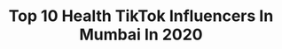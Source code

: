 ---
title: Top 10 Health TikTok Influencers In Mumbai In 2020
description: >-
  Find top health TikTok influencers in Mumbai in 2020. Most popular hashtags: #health #whatieatinaday #foryou #mumbai.
platform: TikTok
profiles:
  - username: "sweelife"
    fullname: >-
      ❤️ Sweelife ❤️
    location: "India"
    followers: 90755
    engagement: 266
    commentsToLikes: 0.005111
    id: ckac8kbtifjgc0i78ini6c60j
    verified: false
    hashtags: "#lots, #jointpain, #spinach, #tikok"
  - username: "yogagurumansoor"
    fullname: >-
      Yogagurumansoor
    location: "India"
    followers: 781638
    engagement: 378
    commentsToLikes: 0.000059
    id: ck80nsd4uede70j7825rvvm22
    verified: true
    hashtags: "#mahrashtra, #fitgirl, #gocorona"
  - username: "mumbikernikhil"
    fullname: >-
      NIKHIL SHARMA
    location: "India"
    followers: 257237
    engagement: 855
    commentsToLikes: 0.007511
    id: ckacqfbsu0eor0i78vrgp0glq
    verified: true
    hashtags: "#health, #foryou, #bounce, #salmankhan"
  - username: "yogasanjana"
    fullname: >-
      sanjana agrawal
    location: "India"
    followers: 33742
    engagement: 262
    commentsToLikes: 0.007741
    id: ckaidb2eentiz0i78wbd944jt
    verified: false
    hashtags: "#ttfitness, #postnatal, #40weekspregnant, #tasty"
  - username: "prasunindian"
    fullname: >-
      Prasun Bakshi
    location: "India"
    followers: 9139
    engagement: 432
    commentsToLikes: 0.003373
    id: ck9jxt6u025tx0j7814mle0t6
    verified: false
    hashtags: "#iloveit, #lilsis, #brother, #colour"
  - username: "raykitchen"
    fullname: >-
      Rashmi Solanki
    location: "India"
    followers: 811101
    engagement: 439
    commentsToLikes: 0.002374
    id: ck81q349tfjfj0j789bj1lcux
    verified: true
    hashtags: "#mouthwatering, #vada, #leftover, #cake"
  - username: "abhinavjeswani"
    fullname: >-
      Abhinav jeswani 
    location: "India"
    followers: 1483107
    engagement: 671
    commentsToLikes: 0.005770
    id: ck81q494kft2h0j78eiz4p7n3
    verified: true
    hashtags: "#cheese, #nonveg, #streetfood, #samosa"
  - username: "30vineetsharma"
    fullname: >-
      vineet
    location: "India"
    followers: 11787
    engagement: 1002
    commentsToLikes: 0.007158
    id: ckajk8zk1p0r00i788hyklght
    verified: false
    hashtags: "#istri, #tranding, #4you, #deshkibhasha"
  - username: "sanjeep15sharam"
    fullname: >-
      Sanjeep❤️Sharma🇮🇳
    location: "India"
    followers: 5729
    engagement: 5248
    commentsToLikes: 0.032452
    id: ckae5pm8g8kyu0i786bwerwxc
    verified: false
    hashtags: "#hotel, #tiktok, #book, #bengali"
  - username: "old_iz_gold"
    fullname: >-
      Dr Divya
    location: "India"
    followers: 289539
    engagement: 1139
    commentsToLikes: 0.029496
    id: ck7zp8pqvnwfu0j78s4pk7do9
    verified: false
    hashtags: "#foryou, #whatieatinaday, #nutrition, #fightagainstcoronaavirus"
---